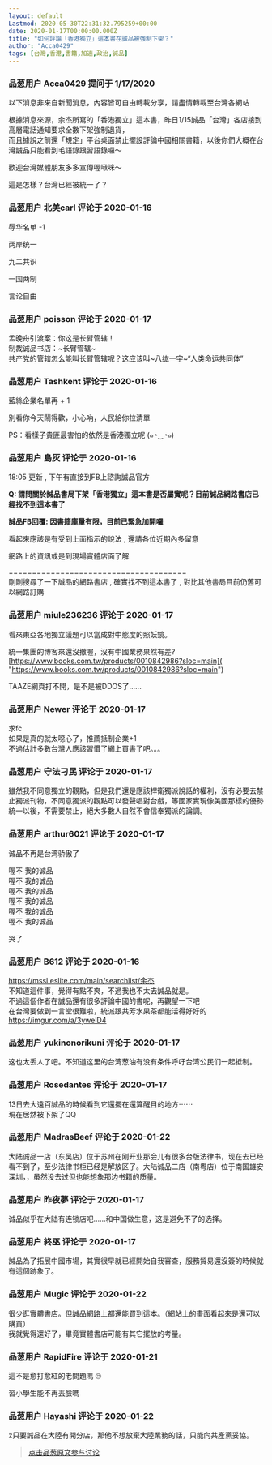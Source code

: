 ```yaml
---
layout: default
Lastmod: 2020-05-30T22:31:32.795259+00:00
date: 2020-01-17T00:00:00.000Z
title: "如何評論「香港獨立」這本書在誠品被強制下架？"
author: "Acca0429"
tags: [台灣,香港,書籍,加速,政治,誠品]
---
```



### 品葱用户 **Acca0429** 提问于 1/17/2020
    
以下消息非來自新聞消息，內容皆可自由轉載分享，請盡情轉載至台灣各網站  
  
根據消息來源，余杰所寫的「香港獨立」這本書，昨日1/15誠品「台灣」各店接到高層電話通知要求全數下架強制退貨，  
而且據說之前還「規定」平台桌面禁止擺設評論中國相關書籍，以後你們大概在台灣誠品只能看到毛語錄跟習語錄囉～  
  
歡迎台灣媒體朋友多多宣傳喔啾咪～  
  
  
  
這是怎樣？台灣已經被統一了？
    
                

### 品葱用户 **北美carl** 评论于 2020-01-16
        
辱华名单 -1  
  
两岸统一   
  
九二共识  
  
一国两制  
  
言论自由
        
                

### 品葱用户 **poisson** 评论于 2020-01-17
        
孟晚舟引渡案：你这是长臂管辖！  
制裁诚品书店：~长臂管辖~  
共产党的管辖怎么能叫长臂管辖呢？这应该叫~八纮一宇~“人类命运共同体”
        
                

### 品葱用户 **Tashkent** 评论于 2020-01-16
        
藍絲企業名單再 + 1  
  
別看你今天鬧得歡，小心吶，人民給你拉清單  
  
PS：看樣子貴匪最害怕的依然是香港獨立呢 (๑◔‿◔๑)
        
                

### 品葱用户 **島灰** 评论于 2020-01-16
        
18:05 更新 , 下午有直接到FB上諮詢誠品官方  
  
**Q: 請問關於誠品書局下架「香港獨立」這本書是否屬實呢？目前誠品網路書店已經找不到這本書了**  
  
**誠品FB回覆: 因書籍庫量有限，目前已緊急加開囉**  
  
看起來應該是有受到上面指示的說法 , 還請各位近期內多留意  
  
網路上的資訊或是到現場實體店面了解  
  
\======================================  
剛剛搜尋了一下誠品的網路書店 , 確實找不到這本書了 , 對比其他書局目前仍舊可以網路訂購
        
                

### 品葱用户 **miule236236** 评论于 2020-01-17
        
看來東亞各地獨立議題可以當成對中態度的照妖鏡。  
  
統一集團的博客來還沒撤喔，沒有中國業務果然有差?  
[https://www.books.com.tw/products/0010842986?sloc=main]( "https://www.books.com.tw/products/0010842986?sloc=main")  
  
TAAZE網頁打不開，是不是被DDOS了......
        
                

### 品葱用户 **Newer** 评论于 2020-01-17
        
求fc  
如果是真的就太噁心了，推薦抵制企業+1  
不過估計多數台灣人應該習慣了網上買書了吧。。。
        
                

### 品葱用户 **守法刁民** 评论于 2020-01-17
        
雖然我不同意獨立的觀點，但是我們還是應該捍衛獨派說話的權利，沒有必要去禁止獨派刊物，不同意獨派的觀點可以發聲唱對台戲，等國家實現像美國那樣的優勢統一以後，不需要禁止，絕大多數人自然不會信奉獨派的論調。
        
                

### 品葱用户 **arthur6021** 评论于 2020-01-17
        
诚品不再是台湾骄傲了  
  
喔不 我的诚品  
喔不 我的诚品  
喔不 我的诚品  
喔不 我的诚品  
喔不 我的诚品  
喔不 我的诚品  
  
哭了
        
                

### 品葱用户 **B612** 评论于 2020-01-16
        
https://mssl.eslite.com/main/searchlist/余杰  
不知道這件事，覺得有點不爽，不過我也不太去誠品就是。  
不過這個作者在誠品還有很多評論中國的書呢，再觀望一下吧  
在台灣要做到一言堂很難啦，統派跟共芳水果茶都能活得好好的  
https://imgur.com/a/3ywelD4
        
                

### 品葱用户 **yukinonorikuni** 评论于 2020-01-17
        
这也太丢人了吧。不知道这里的台湾葱油有没有条件呼吁台湾公民们一起抵制。
        
                

### 品葱用户 **Rosedantes** 评论于 2020-01-17
        
13日去大遠百誠品的時候看到它還擺在還算醒目的地方⋯⋯  
現在居然被下架了QQ
        
                

### 品葱用户 **MadrasBeef** 评论于 2020-01-22
        
大陆诚品一店（东吴店）位于苏州在刚开业那会儿有很多台版法律书，现在去已经看不到了，至少法律书柜已经是解放区了。大陆诚品二店（南粤店）位于南国雄安深圳，，虽然没去过但也能想象那边书籍的质量。
        
                

### 品葱用户 **昨夜夢** 评论于 2020-01-17
        
诚品似乎在大陆有连锁店吧……和中国做生意，这是避免不了的选择。
        
                

### 品葱用户 **終巫** 评论于 2020-01-17
        
誠品為了拓展中國市場，其實很早就已經開始自我審查，服務貿易還沒簽的時候就有這個跡象了。
        
                

### 品葱用户 **Mugic** 评论于 2020-01-22
        
很少逛實體書店。但誠品網路上都還能買到這本。（網站上的畫面看起來是還可以購買）  
我就覺得還好了，畢竟實體書店可能有其它擺放的考量。
        
                

### 品葱用户 **RapidFire** 评论于 2020-01-21
        
這不是愈打愈紅的老問題嗎 🙄  
  
習小學生能不再丟臉嗎
        
                

### 品葱用户 **Hayashi** 评论于 2020-01-22
        
z只要誠品在大陸有開分店，那他不想放棄大陸業務的話，只能向共產黨妥協。
        
                





> [点击品葱原文参与讨论](https://pincong.rocks/question/15440)

